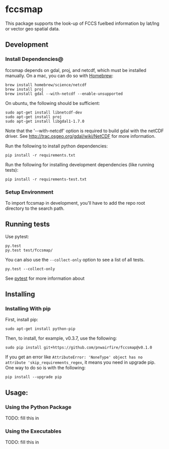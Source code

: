 # fccsmap

This package supports the look-up of FCCS fuelbed information by lat/lng or
vector geo spatial data.

## Development

### Install Dependencies@

fccsmap depends on gdal, proj, and netcdf, which must be installed manually.
On a mac, you can do so with [Homebrew](http://brew.sh/):

    brew install homebrew/science/netcdf
    brew install proj
    brew install gdal --with-netcdf --enable-unsupported

On ubuntu, the following should be sufficient:

    sudo apt-get install libnetcdf-dev
    sudo apt-get install proj
    sudo apt-get install libgdal1-1.7.0

Note that the '--with-netcdf' option is required to build gdal with the
netCDF driver. See http://trac.osgeo.org/gdal/wiki/NetCDF for more information.


Run the following to install python dependencies:

    pip install -r requirements.txt

Run the following for installing development dependencies (like running tests):

    pip install -r requirements-test.txt

### Setup Environment

To import fccsmap in development, you'll have to add the repo root directory
to the search path.

## Running tests

Use pytest:

    py.test
    py.test test/fccsmap/

You can also use the ```--collect-only``` option to see a list of all tests.

    py.test --collect-only

See [pytest](http://pytest.org/latest/getting-started.html#getstarted) for more information about

## Installing

### Installing With pip

First, install pip:

    sudo apt-get install python-pip

Then, to install, for example, v0.3.7, use the following:

    sudo pip install git+https://github.com/pnwairfire/fccsmap@v0.1.0

If you get an error like    ```AttributeError: 'NoneType' object has no attribute 'skip_requirements_regex```, it means you need in upgrade pip.  One way to do so is with the following:

    pip install --upgrade pip

## Usage:

### Using the Python Package

TODO: fill this in

### Using the Executables

TODO: fill this in
